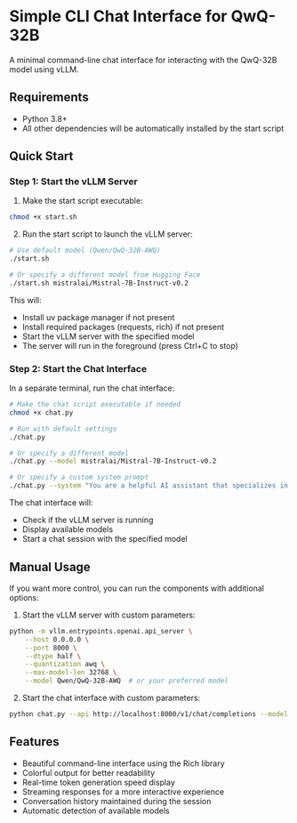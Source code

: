 # Simple CLI Chat Interface for QwQ-32B

A minimal command-line chat interface for interacting with the QwQ-32B model using vLLM.

## Requirements

- Python 3.8+
- All other dependencies will be automatically installed by the start script

## Quick Start

### Step 1: Start the vLLM Server

1. Make the start script executable:
```bash
chmod +x start.sh
```

2. Run the start script to launch the vLLM server:
```bash
# Use default model (Qwen/QwQ-32B-AWQ)
./start.sh

# Or specify a different model from Hugging Face
./start.sh mistralai/Mistral-7B-Instruct-v0.2
```

This will:
- Install uv package manager if not present
- Install required packages (requests, rich) if not present
- Start the vLLM server with the specified model
- The server will run in the foreground (press Ctrl+C to stop)

### Step 2: Start the Chat Interface

In a separate terminal, run the chat interface:

```bash
# Make the chat script executable if needed
chmod +x chat.py

# Run with default settings
./chat.py

# Or specify a different model
./chat.py --model mistralai/Mistral-7B-Instruct-v0.2

# Or specify a custom system prompt
./chat.py --system "You are a helpful AI assistant that specializes in Python programming."
```

The chat interface will:
- Check if the vLLM server is running
- Display available models
- Start a chat session with the specified model

## Manual Usage

If you want more control, you can run the components with additional options:

1. Start the vLLM server with custom parameters:
```bash
python -m vllm.entrypoints.openai.api_server \
    --host 0.0.0.0 \
    --port 8000 \
    --dtype half \
    --quantization awq \
    --max-model-len 32768 \
    --model Qwen/QwQ-32B-AWQ  # or your preferred model
```

2. Start the chat interface with custom parameters:
```bash
python chat.py --api http://localhost:8000/v1/chat/completions --model Qwen/QwQ-32B-AWQ
```

## Features

- Beautiful command-line interface using the Rich library
- Colorful output for better readability
- Real-time token generation speed display
- Streaming responses for a more interactive experience
- Conversation history maintained during the session
- Automatic detection of available models
